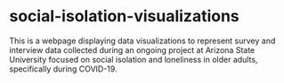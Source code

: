 # social-isolation-visualizations
This is a webpage displaying data visualizations to represent survey and interview data collected during an ongoing project at Arizona State University focused on social isolation and loneliness in older adults, specifically during COVID-19.
